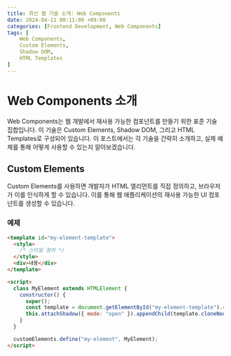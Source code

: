 ```yaml
---
title: 최신 웹 기술 소개: Web Components
date: 2024-04-11 00:11:00 +09:00
categories: [Frontend Development, Web Components]
tags: [
    Web Components,
    Custom Elements,
    Shadow DOM,
    HTML Templates
]
---
```


# Web Components 소개

Web Components는 웹 개발에서 재사용 가능한 컴포넌트를 만들기 위한 표준 기술 집합입니다. 이 기술은 Custom Elements, Shadow DOM, 그리고 HTML Templates로 구성되어 있습니다. 이 포스트에서는 각 기술을 간략히 소개하고, 실제 예제를 통해 어떻게 사용할 수 있는지 알아보겠습니다.

## Custom Elements

Custom Elements를 사용하면 개발자가 HTML 엘리먼트를 직접 정의하고, 브라우저가 이를 인식하게 할 수 있습니다. 이를 통해 웹 애플리케이션의 재사용 가능한 UI 컴포넌트를 생성할 수 있습니다.

### 예제

```html
<template id="my-element-template">
  <style>
    /* 스타일 정의 */
  </style>
  <div>내용</div>
</template>

<script>
  class MyElement extends HTMLElement {
    constructor() {
      super();
      const template = document.getElementById("my-element-template").content;
      this.attachShadow({ mode: "open" }).appendChild(template.cloneNode(true));
    }
  }

  customElements.define("my-element", MyElement);
</script>
```
